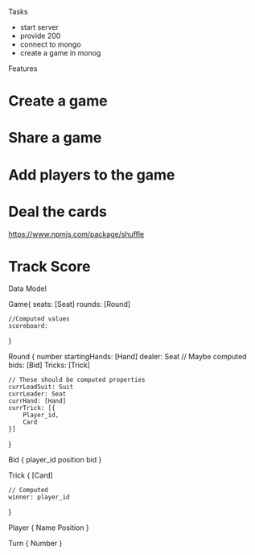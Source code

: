 Tasks
- start server
- provide 200
- connect to mongo
- create a game in monog



Features
# Create a game


# Share a game


# Add players to the game


# Deal the cards
https://www.npmjs.com/package/shuffle

# Track Score


Data Model

Game{
	seats: [Seat]
	rounds: [Round]

	//Computed values
	scoreboard: 
}

Round { 
	number
	startingHands: [Hand]
	dealer: Seat // Maybe computed
	bids: [Bid]
	Tricks: [Trick]
	
	// These should be computed properties
	currLeadSuit: Suit
	currLeader: Seat
	currHand: [Hand]
	currTrick: [{
		Player_id,
		Card
	}]
}

Bid {
	player_id
	position
	bid
}

Trick {
	[Card]
	
	// Computed
	winner: player_id
}

Player {
	Name
	Position
}

Turn {
	Number
}